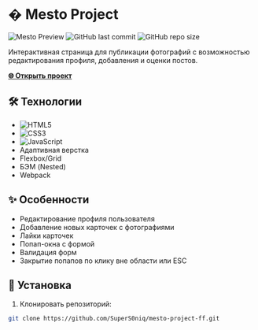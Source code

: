 # � Mesto Project

![Mesto Preview](https://img.shields.io/badge/Preview-Live-success?style=flat&logo=github) 
![GitHub last commit](https://img.shields.io/github/last-commit/SuperS0niq/mesto-project-ff?color=blue&logo=github)
![GitHub repo size](https://img.shields.io/github/repo-size/SuperS0niq/mesto-project-ff?color=success)

Интерактивная страница для публикации фотографий с возможностью редактирования профиля, добавления и оценки постов.

[**🌐 Открыть проект**](https://supers0niq.github.io/mesto-project-ff/)



## 🛠 Технологии

- ![HTML5](https://img.shields.io/badge/-HTML5-E34F26?style=flat-square&logo=html5&logoColor=white)
- ![CSS3](https://img.shields.io/badge/-CSS3-1572B6?style=flat-square&logo=css3)
- ![JavaScript](https://img.shields.io/badge/-JavaScript-F7DF1E?style=flat-square&logo=javascript&logoColor=black)
- Адаптивная верстка
- Flexbox/Grid
- БЭМ (Nested)
- Webpack

## ✨ Особенности

- Редактирование профиля пользователя
- Добавление новых карточек с фотографиями
- Лайки карточек
- Попап-окна с формой
- Валидация форм
- Закрытие попапов по клику вне области или ESC

## 🚀 Установка

1. Клонировать репозиторий:
```bash
git clone https://github.com/SuperS0niq/mesto-project-ff.git